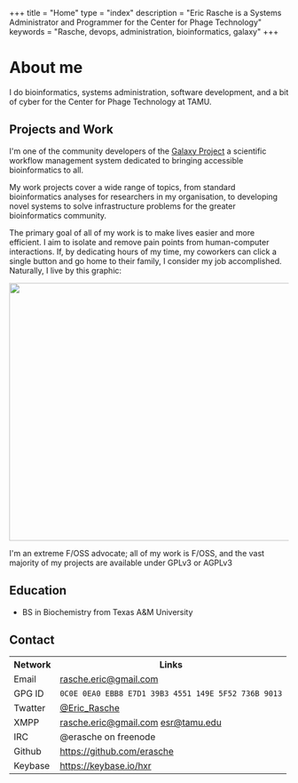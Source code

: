 +++
title = "Home"
type = "index"
description = "Eric Rasche is a Systems Administrator and Programmer for the Center for Phage Technology"
keywords = "Rasche, devops, administration, bioinformatics, galaxy"
+++

# About me

I do bioinformatics, systems administration, software development, and a
bit of cyber for the Center for Phage Technology at TAMU.


## Projects and Work

I'm one of the community developers of the [Galaxy Project](https://github.com/galaxyproject/galaxy)
a scientific workflow management system dedicated to bringing accessible
bioinformatics to all.

My work projects cover a wide range of topics, from standard bioinformatics
analyses for researchers in my organisation, to developing novel systems to
solve infrastructure problems for the greater bioinformatics community.

The primary goal of all of my work is to make lives easier and more
efficient. I aim to isolate and remove pain points from human-computer
interactions. If, by dedicating hours of my time, my coworkers can click a
single button and go home to their family, I consider my job accomplished.
Naturally, I live by this graphic:

<img src="https://imgs.xkcd.com/comics/is_it_worth_the_time.png" width="571" height="464">

I'm an extreme F/OSS advocate; all of my work is F/OSS, and the vast majority of my projects are available under GPLv3 or AGPLv3

## Education

- BS in Biochemistry from Texas A&amp;M University


## Contact


<table class="pure-table">
	<tr>
		<th>Network</th>
		<th>Links</th>
	</tr>
	<tr>
		<td>Email</td>
		<td><a href="mailto:rasche.eric@gmail.com">rasche.eric@gmail.com</a></td>
	</tr>
	<tr>
		<td>GPG ID</td>
		<td>
		<code>0C0E 0EA0 EBB8 E7D1 39B3 4551 149E 5F52 736B 9013</code></td>
	</tr>
	<tr>
		<td>Twatter</td>
		<td><a href="https://twitter.com/Eric_Rasche">@Eric_Rasche</a></td>
	</tr>
	<tr>
		<td>XMPP</td>
		<td>
			<a href="xmpp:rasche.eric@gmail.com">rasche.eric@gmail.com</a>
			<a href="xmpp:esr@tamu.edu">esr@tamu.edu</a>
		</td>
	</tr>
	<tr>
		<td>IRC</td>
		<td>@erasche on freenode</td>
	</tr>
	<tr>
		<td>Github</td>
		<td><a href="https://github.com/erasche">https://github.com/erasche</a></td>
	</tr>
	<tr>
		<td>Keybase</td>
		<td><a href="https://keybase.io/hxr">https://keybase.io/hxr</a></td>
	</tr>
</table>
